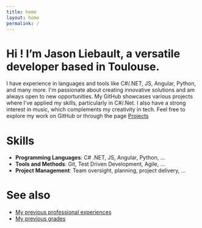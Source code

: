 ```yaml
---
title: home
layout: home
permalink: /
---
```

# Hi ! I’m Jason Liebault, a versatile developer based in Toulouse.

I have experience in languages and tools like C#/.NET, JS, Angular, Python, and many more. I'm passionate about creating innovative solutions and am always open to new opportunities. My GitHub showcases various projects where I’ve applied my skills, particularly in C#/.Net. I also have a strong interest in music, which complements my creativity in tech. Feel free to explore my work on GitHub or through the page [Projects](https://jaslieb.github.io/projects)

# Skills

- **Programming Languages**: C# .NET, JS, Angular, Python, ...
- **Tools and Methods**: Git, Test Driven Development, Agile, ...
- **Project Management**: Team oversight, planning, project delivery, ...

# See also

- [My previous professional experiences](https://jaslieb.github.io/jobs)
- [My previous grades](https://jaslieb.github.io/education)
